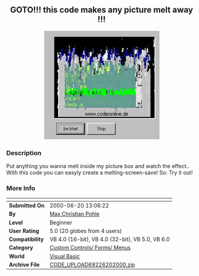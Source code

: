 ﻿<div align="center">

## GOTO\!\!\! this code makes any picture melt away \!\!\!

<img src="PIC200061754335945.JPG">
</div>

### Description

Put anything you wanna melt inside my picture box and watch the effect.. With this code you can easyly create a melting-screen-save! So: Try it out!
 
### More Info
 


<span>             |<span>
---                |---
**Submitted On**   |2000-06-20 13:06:22
**By**             |[Max Christian Pohle](https://github.com/Planet-Source-Code/PSCIndex/blob/master/ByAuthor/max-christian-pohle.md)
**Level**          |Beginner
**User Rating**    |5.0 (20 globes from 4 users)
**Compatibility**  |VB 4\.0 \(16\-bit\), VB 4\.0 \(32\-bit\), VB 5\.0, VB 6\.0
**Category**       |[Custom Controls/ Forms/  Menus](https://github.com/Planet-Source-Code/PSCIndex/blob/master/ByCategory/custom-controls-forms-menus__1-4.md)
**World**          |[Visual Basic](https://github.com/Planet-Source-Code/PSCIndex/blob/master/ByWorld/visual-basic.md)
**Archive File**   |[CODE\_UPLOAD69226202000\.zip](https://github.com/Planet-Source-Code/max-christian-pohle-goto-this-code-makes-any-picture-melt-away__1-8520/archive/master.zip)








